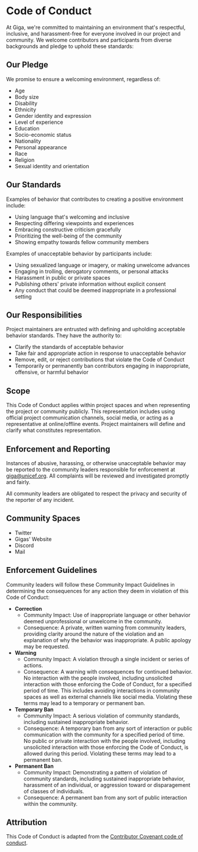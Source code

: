 # Code of Conduct

At Giga, we're committed to maintaining an environment that's respectful, inclusive, and harassment-free for everyone involved in our project and community. We welcome contributors and participants from diverse backgrounds and pledge to uphold these standards:

## Our Pledge​

We promise to ensure a welcoming environment, regardless of:

- Age
- Body size
- Disability
- Ethnicity
- Gender identity and expression
- Level of experience
- Education
- Socio-economic status
- Nationality
- Personal appearance
- Race
- Religion
- Sexual identity and orientation

## Our Standards​

Examples of behavior that contributes to creating a positive environment include:

- Using language that's welcoming and inclusive
- Respecting differing viewpoints and experiences
- Embracing constructive criticism gracefully
- Prioritizing the well-being of the community
- Showing empathy towards fellow community members

Examples of unacceptable behavior by participants include:

- Using sexualized language or imagery, or making unwelcome advances
- Engaging in trolling, derogatory comments, or personal attacks
- Harassment in public or private spaces
- Publishing others' private information without explicit consent
- Any conduct that could be deemed inappropriate in a professional setting

## Our Responsibilities​

Project maintainers are entrusted with defining and upholding acceptable behavior standards. They have the authority to:

- Clarify the standards of acceptable behavior
- Take fair and appropriate action in response to unacceptable behavior
- Remove, edit, or reject contributions that violate the Code of Conduct
- Temporarily or permanently ban contributors engaging in inappropriate, offensive, or harmful behavior

## Scope​

This Code of Conduct applies within project spaces and when representing the project or community publicly. This representation includes using official project communication channels, social media, or acting as a representative at online/offline events. Project maintainers will define and clarify what constitutes representation.

## Enforcement and Reporting​

Instances of abusive, harassing, or otherwise unacceptable behavior may be reported to the community leaders responsible for enforcement at [giga@unicef.org](mailto:giga@unicef.org). All complaints will be reviewed and investigated promptly and fairly.

All community leaders are obligated to respect the privacy and security of the reporter of any incident.

## Community Spaces​

- Twitter
- Gigas' Website
- Discord
- Mail

## Enforcement Guidelines​

Community leaders will follow these Community Impact Guidelines in determining the consequences for any action they deem in violation of this Code of Conduct:

- **Correction**
  - Community Impact: Use of inappropriate language or other behavior deemed unprofessional or unwelcome in the community.
  - Consequence: A private, written warning from community leaders, providing clarity around the nature of the violation and an explanation of why the behavior was inappropriate. A public apology may be requested.
- **Warning**
  - Community Impact: A violation through a single incident or series of actions.
  - Consequence: A warning with consequences for continued behavior. No interaction with the people involved, including unsolicited interaction with those enforcing the Code of Conduct, for a specified period of time. This includes avoiding interactions in community spaces as well as external channels like social media. Violating these terms may lead to a temporary or permanent ban.
- **Temporary Ban**
  - Community Impact: A serious violation of community standards, including sustained inappropriate behavior.
  - Consequence: A temporary ban from any sort of interaction or public communication with the community for a specified period of time. No public or private interaction with the people involved, including unsolicited interaction with those enforcing the Code of Conduct, is allowed during this period. Violating these terms may lead to a permanent ban.
- **Permanent Ban**
  - Community Impact: Demonstrating a pattern of violation of community standards, including sustained inappropriate behavior, harassment of an individual, or aggression toward or disparagement of classes of individuals.
  - Consequence: A permanent ban from any sort of public interaction within the community.

## Attribution​

This Code of Conduct is adapted from  the [Contributor Covenant code of conduct](https://www.contributor-covenant.org/version/2/1/code_of_conduct/).